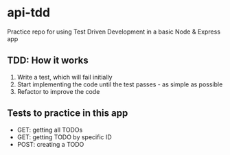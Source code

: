 # api-tdd

Practice repo for using Test Driven Development in a basic Node & Express app

## TDD: How it works

1) Write a test, which will fail initially
2) Start implementing the code until the test passes - as simple as possible
3) Refactor to improve the code

## Tests to practice in this app
- GET: getting all TODOs
- GET: getting TODO by specific ID
- POST: creating a TODO